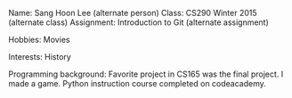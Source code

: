 Name: Sang Hoon Lee (alternate person)
Class: CS290 Winter 2015 (alternate class)
Assignment: Introduction to Git (alternate assignment)

Hobbies:
Movies

Interests:
History

Programming background:
Favorite project in CS165 was the final project. I made a game.
Python instruction course completed on codeacademy.